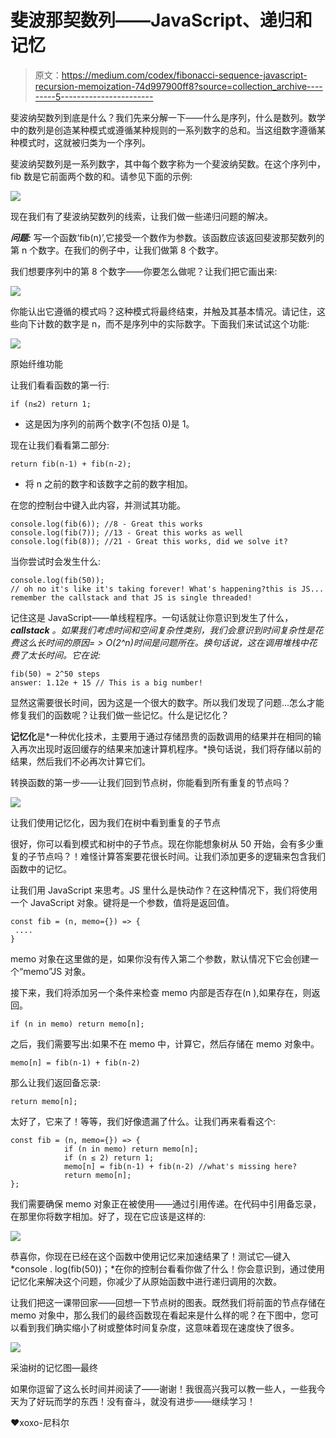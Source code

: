 # 斐波那契数列——JavaScript、递归和记忆

> 原文：<https://medium.com/codex/fibonacci-sequence-javascript-recursion-memoization-74d997900ff8?source=collection_archive---------5----------------------->

斐波纳契数列到底是什么？我们先来分解一下——什么是序列，什么是数列。数学中的数列是创造某种模式或遵循某种规则的一系列数字的总和。当这组数字遵循某种模式时，这就被归类为一个序列。

斐波纳契数列是一系列数字，其中每个数字称为一个斐波纳契数。在这个序列中，fib 数是它前面两个数的和。请参见下面的示例:

![](img/897022f3caa1996063aa9699cade055d.png)

现在我们有了斐波纳契数列的线索，让我们做一些递归问题的解决。

***问题:*** 写一个函数‘fib(n)’,它接受一个数作为参数。该函数应该返回斐波那契数列的第 n 个数字。在我们的例子中，让我们做第 8 个数字。

我们想要序列中的第 8 个数字——你要怎么做呢？让我们把它画出来:

![](img/2d011ed4e0abe1075f8987f6096f5a7f.png)

你能认出它遵循的模式吗？这种模式将最终结束，并触及其基本情况。请记住，这些向下计数的数字是 n，而不是序列中的实际数字。下面我们来试试这个功能:

![](img/e5f3cece50b091e4485dc1efcdbc3d93.png)

原始纤维功能

让我们看看函数的第一行:

```
if (n≤2) return 1; 
```

*   这是因为序列的前两个数字(不包括 0)是 1。

现在让我们看看第二部分:

```
return fib(n-1) + fib(n-2); 
```

*   将 n 之前的数字和该数字之前的数字相加。

在您的控制台中键入此内容，并测试其功能。

```
console.log(fib(6)); //8 - Great this works
console.log(fib(7)); //13 - Great this works as well
console.log(fib(8)); //21 - Great this works, did we solve it?
```

当你尝试时会发生什么:

```
console.log(fib(50)); 
// oh no it's like it's taking forever! What's happening?this is JS... remember the callstack and that JS is single threaded!
```

记住这是 JavaScript——单线程程序。一句话就让你意识到发生了什么， ***callstack*** *。如果我们考虑时间和空间复杂性类别，我们会意识到时间复杂性是花费这么长时间的原因= > O(2^n)时间是问题所在。换句话说，这在调用堆栈中花费了太长时间。它在说:*

```
fib(50) ≈ 2^50 steps 
answer: 1.12e + 15 // This is a big number!
```

显然这需要很长时间，因为这是一个很大的数字。所以我们发现了问题…怎么才能修复我们的函数呢？让我们做一些记忆。什么是记忆化？

**记忆化**是*一种优化技术，主要用于通过存储昂贵的函数调用的结果并在相同的输入再次出现时返回缓存的结果来加速计算机程序。*换句话说，我们将存储以前的结果，然后我们不必再次计算它们。

转换函数的第一步——让我们回到节点树，你能看到所有重复的节点吗？

![](img/169782b9e03fdaca72b881c3a1d5d748.png)

让我们使用记忆化，因为我们在树中看到重复的子节点

很好，你可以看到模式和树中的子节点。现在你能想象树从 50 开始，会有多少重复的子节点吗？！难怪计算答案要花很长时间。让我们添加更多的逻辑来包含我们函数中的记忆。

让我们用 JavaScript 来思考。JS 里什么是快动作？在这种情况下，我们将使用一个 JavaScript 对象。键将是一个参数，值将是返回值。

```
const fib = (n, memo={}) => {
 ....
}
```

memo 对象在这里做的是，如果你没有传入第二个参数，默认情况下它会创建一个“memo”JS 对象。

接下来，我们将添加另一个条件来检查 memo 内部是否存在(n ),如果存在，则返回。

```
if (n in memo) return memo[n];
```

之后，我们需要写出:如果不在 memo 中，计算它，然后存储在 memo 对象中。

```
memo[n] = fib(n-1) + fib(n-2)
```

那么让我们返回备忘录:

```
return memo[n];
```

太好了，它来了！等等，我们好像遗漏了什么。让我们再来看看这个:

```
const fib = (n, memo={}) => {
            if (n in memo) return memo[n];
            if (n ≤ 2) return 1;
            memo[n] = fib(n-1) + fib(n-2) //what's missing here?
            return memo[n];
};
```

我们需要确保 memo 对象正在被使用——通过引用传递。在代码中引用备忘录，在那里你将数字相加。好了，现在它应该是这样的:

![](img/7c44794b74d9ae50ae24e516ab84e1a4.png)

恭喜你，你现在已经在这个函数中使用记忆来加速结果了！测试它—键入*console . log(fib(50))；*在你的控制台看看你做了什么！你会意识到，通过使用记忆化来解决这个问题，你减少了从原始函数中进行递归调用的次数。

让我们把这一课带回家——回想一下节点树的图表。既然我们将前面的节点存储在 memo 对象中，那么我们的最终函数现在看起来是什么样的呢？在下图中，您可以看到我们确实缩小了树或整体时间复杂度，这意味着现在速度快了很多。

![](img/7701163a6877b8ddb59d52969cd7cb07.png)

采油树的记忆图—最终

如果你逗留了这么长时间并阅读了——谢谢！我很高兴我可以教一些人，一些我今天为了好玩而学的东西！没有奋斗，就没有进步——继续学习！

❤️xoxo-尼科尔